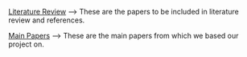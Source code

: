 [Literature Review](https://github.com/xaxm007/Major-Project/tree/8a68a6292d1b6ac5f0e4a84b66ebc04ac0bae725/Literature%20Review)
--> These are the papers to be included in literature review and references.

[Main Papers](https://github.com/xaxm007/Major-Project/tree/2582f3b5ce5cbcaa59d6557a643912c543027185/Main%20Papers)
--> These are the main papers from which we based our project on.



